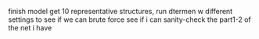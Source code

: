 finish model
get 10 representative structures, run dtermen w different settings to see if we can brute force
see if i can sanity-check the part1-2 of the net i have
